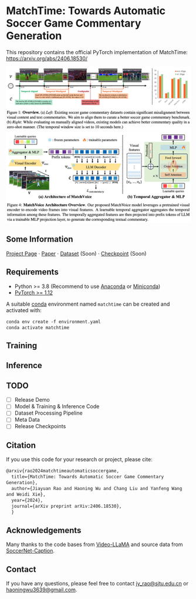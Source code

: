 # MatchTime: Towards Automatic Soccer Game Commentary Generation
This repository contains the official PyTorch implementation of MatchTime: https://arxiv.org/abs/2406.18530/

<div align="center">
   <img src="./teaser.png">
</div>

<div align="center">
   <img src="./commentary.png">
</div>

## Some Information
[Project Page](https://haoningwu3639.github.io/MatchTime/)  $\cdot$ [Paper](https://arxiv.org/abs/2406.18530/) $\cdot$ [Dataset](https://huggingface.co/datasets/) (Soon) $\cdot$ [Checkpoint](https://huggingface.co/) (Soon)

## Requirements
- Python >= 3.8 (Recommend to use [Anaconda](https://www.anaconda.com/download/#linux) or [Miniconda](https://docs.conda.io/en/latest/miniconda.html))
- [PyTorch >= 1.12](https://pytorch.org/)

A suitable [conda](https://conda.io/) environment named `matchtime` can be created and activated with:
```
conda env create -f environment.yaml
conda activate matchtime
```


## Training

## Inference

## TODO
- [ ] Release Demo
- [ ] Model & Training & Inference Code
- [ ] Dataset Processing Pipeline
- [ ] Meta Data
- [ ] Release Checkpoints

## Citation
If you use this code for your research or project, please cite:

	@arxiv{rao2024matchtimeautomaticsoccergame,
      title={MatchTime: Towards Automatic Soccer Game Commentary Generation}, 
      author={Jiayuan Rao and Haoning Wu and Chang Liu and Yanfeng Wang and Weidi Xie},
      year={2024},
      journal={arXiv preprint arXiv:2406.18530},
      }

## Acknowledgements
Many thanks to the code bases from [Video-LLaMA](https://github.com/DAMO-NLP-SG/Video-LLaMA) and source data from [SoccerNet-Caption](https://arxiv.org/abs/2304.04565).

## Contact
If you have any questions, please feel free to contact jy_rao@sjtu.edu.cn or haoningwu3639@gmail.com.